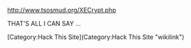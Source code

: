 <http://www.tsosmud.org/XECrypt.php>

THAT'S ALL I CAN SAY ...

[Category:Hack This Site](Category:Hack This Site "wikilink")
